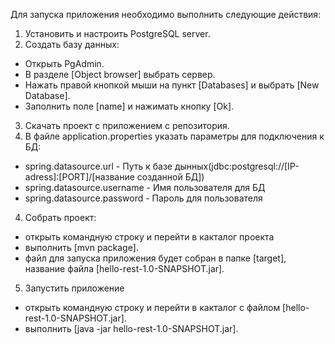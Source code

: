 Для запуска приложения необходимо выполнить следующие действия:

1. Установить и настроить PostgreSQL server. 
2. Создать базу данных:
 - Открыть PgAdmin.
 - В разделе [Object browser] выбрать сервер.
 - Нажать правой кнопкой мыши на пункт [Databases] и выбрать [New Database].
 - Заполнить поле [name] и нажимать кнопку [Ok].
3. Скачать проект с приложением с репозитория.
3. В файле application.properties указать параметры для подключения к БД:
 - spring.datasource.url - Путь к базе дынных(jdbc:postgresql://[IP-adress]:[PORT]/[название созданной БД])
 - spring.datasource.username - Имя пользователя для БД
 - spring.datasource.password - Пароль для пользователя
4. Cобрать проект:
 - открыть командную строку и перейти в какталог проекта
 - выполнить [mvn package]. 
 - файл для запуска приложения будет собран в папке [target], название файла [hello-rest-1.0-SNAPSHOT.jar]. 
5. Запустить приложение 
 - открыть командную строку и перейти в какталог с файлом [hello-rest-1.0-SNAPSHOT.jar].
 - выполнить [java -jar hello-rest-1.0-SNAPSHOT.jar].


